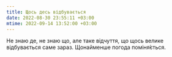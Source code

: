```yaml
---
title: Щось десь відбувається
date: 2022-08-30 23:55:11 +03:00
mtime: 2022-09-14 13:52:00 +03:00
---
```


Не знаю де, не знаю що, але таке відчуття, що щось велике відбувається саме зараз. Щонайменше погода поміня́ється.
